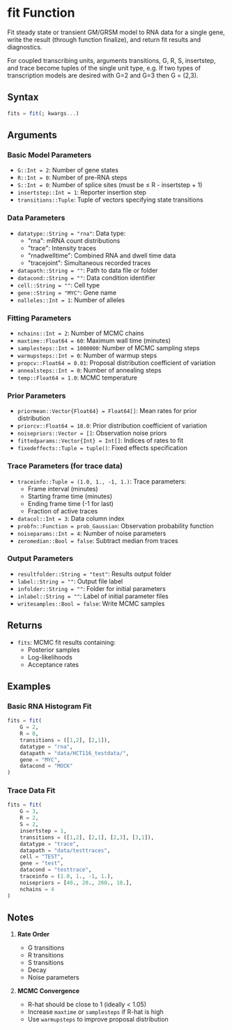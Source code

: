 # fit Function

Fit steady state or transient GM/GRSM model to RNA data for a single gene, write the result (through function finalize), and return fit results and diagnostics.

For coupled transcribing units, arguments transitions, G, R, S, insertstep, and trace become tuples of the single unit type, e.g. If two types of transcription models are desired with G=2 and G=3 then G = (2,3).

## Syntax

```julia
fits = fit(; kwargs...)
```

## Arguments

### Basic Model Parameters

- `G::Int = 2`: Number of gene states
- `R::Int = 0`: Number of pre-RNA steps
- `S::Int = 0`: Number of splice sites (must be ≤ R - insertstep + 1)
- `insertstep::Int = 1`: Reporter insertion step
- `transitions::Tuple`: Tuple of vectors specifying state transitions

### Data Parameters
- `datatype::String = "rna"`: Data type:
  - "rna": mRNA count distributions
  - "trace": Intensity traces
  - "rnadwelltime": Combined RNA and dwell time data
  - "tracejoint": Simultaneous recorded traces
- `datapath::String = ""`: Path to data file or folder
- `datacond::String = ""`: Data condition identifier
- `cell::String = ""`: Cell type
- `gene::String = "MYC"`: Gene name
- `nalleles::Int = 1`: Number of alleles

### Fitting Parameters

- `nchains::Int = 2`: Number of MCMC chains
- `maxtime::Float64 = 60`: Maximum wall time (minutes)
- `samplesteps::Int = 1000000`: Number of MCMC sampling steps
- `warmupsteps::Int = 0`: Number of warmup steps
- `propcv::Float64 = 0.01`: Proposal distribution coefficient of variation
- `annealsteps::Int = 0`: Number of annealing steps
- `temp::Float64 = 1.0`: MCMC temperature

### Prior Parameters

- `priormean::Vector{Float64} = Float64[]`: Mean rates for prior distribution
- `priorcv::Float64 = 10.0`: Prior distribution coefficient of variation
- `noisepriors::Vector = []`: Observation noise priors
- `fittedparams::Vector{Int} = Int[]`: Indices of rates to fit
- `fixedeffects::Tuple = tuple()`: Fixed effects specification

### Trace Parameters (for trace data)

- `traceinfo::Tuple = (1.0, 1., -1, 1.)`: Trace parameters:
  - Frame interval (minutes)
  - Starting frame time (minutes)
  - Ending frame time (-1 for last)
  - Fraction of active traces
- `datacol::Int = 3`: Data column index
- `probfn::Function = prob_Gaussian`: Observation probability function
- `noiseparams::Int = 4`: Number of noise parameters
- `zeromedian::Bool = false`: Subtract median from traces

### Output Parameters

- `resultfolder::String = "test"`: Results output folder
- `label::String = ""`: Output file label
- `infolder::String = ""`: Folder for initial parameters
- `inlabel::String = ""`: Label of initial parameter files
- `writesamples::Bool = false`: Write MCMC samples

## Returns

- `fits`: MCMC fit results containing:
  - Posterior samples
  - Log-likelihoods
  - Acceptance rates

## Examples

### Basic RNA Histogram Fit

```julia
fits = fit(
    G = 2,
    R = 0,
    transitions = ([1,2], [2,1]),
    datatype = "rna",
    datapath = "data/HCT116_testdata/",
    gene = "MYC",
    datacond = "MOCK"
)
```

### Trace Data Fit

```julia
fits = fit(
    G = 3,
    R = 2,
    S = 2,
    insertstep = 1,
    transitions = ([1,2], [2,1], [2,3], [3,1]),
    datatype = "trace",
    datapath = "data/testtraces",
    cell = "TEST",
    gene = "test",
    datacond = "testtrace",
    traceinfo = (1.0, 1., -1, 1.),
    noisepriors = [40., 20., 200., 10.],
    nchains = 4
)
```

## Notes

1. **Rate Order**
   - G transitions
   - R transitions
   - S transitions
   - Decay
   - Noise parameters

2. **MCMC Convergence**
   - R-hat should be close to 1 (ideally < 1.05)
   - Increase `maxtime` or `samplesteps` if R-hat is high
   - Use `warmupsteps` to improve proposal distribution
